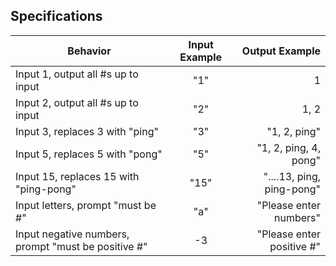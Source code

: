 ## Specifications
| Behavior | Input Example | Output Example |
| ------------- |:-------------:| -----:|
|Input 1, output all #s up to input | "1" | 1
|Input 2, output all #s up to input | "2" | 1, 2
|Input 3, replaces 3 with "ping" | "3" |"1, 2, ping"
|Input 5, replaces 5 with "pong" | "5" |"1, 2, ping, 4, pong"
|Input 15, replaces 15 with "ping-pong" | "15" |"....13, ping, ping-pong"
|Input letters, prompt "must be #"|"a" |"Please enter numbers"
|Input negative numbers, prompt "must be positive #"| -3 | "Please enter positive #"
